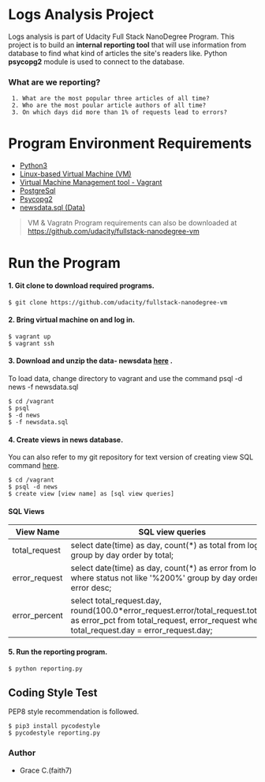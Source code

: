 # Logs Analysis Project
Logs analysis is part of Udacity Full Stack NanoDegree Program.  This project is to build an **internal reporting tool**  that will use information from database to find what kind of articles the site's readers like.  Python **psycopg2** module is used to connect to the database. 

### What are we reporting? 
     1. What are the most popular three articles of all time? 
     2. Who are the most poular article authors of all time? 
     3. On which days did more than 1% of requests lead to errors?

# Program Environment Requirements 
  - [Python3](https://www.python.org/downloads/)
  - [Linux-based Virtual Machine (VM)](https://www.virtualbox.org/wiki/Download_Old_Builds) 
  - [Virtual Machine Management tool - Vagrant](https://www.vagrantup.com/downloads.html)
  - [PostgreSql](https://www.postgresql.org/)
  - [Psycopg2](http://initd.org/psycopg/)
  - [newsdata.sql (Data)](https://github.com/faith7/Udacity_Projects_FullStack/tree/master/Project1_Log%20Analysis/data)

> VM & Vagratn Program requirements can also be downloaded at 
https://github.com/udacity/fullstack-nanodegree-vm

# Run the Program 
#### 1. Git clone to download required programs. 
``` 
$ git clone https://github.com/udacity/fullstack-nanodegree-vm
```

#### 2. Bring virtual machine on and log in. 
```
$ vagrant up
$ vagrant ssh
```

#### 3. Download and unzip the data- newsdata   [here](https://github.com/faith7/Udacity_Projects_FullStack/tree/master/Project1_Log%20Analysis/data) . 
To load data, change directory to vagrant and use the command psql -d news -f newsdata.sql

```
$ cd /vagrant 
$ psql 
$ -d news
$ -f newsdata.sql
```

#### 4. Create views in news database. 
 You can also refer to my git repository for text version of creating view SQL command [here](https://github.com/faith7/Udacity_Projects_FullStack/tree/master/Project1_Log%20Analysis).

```
$ cd /vagrant 
$ psql -d news
$ create view [view name] as [sql view queries] 
```
#### SQL Views 

| View Name | SQL view queries |
| ------ | ------ |
| total_request| select date(time) as day, count(*) as total from log group by day order by total; 
| error_request | select date(time) as day, count(*) as error from log where status not like '%200%' group by day order by error desc; 
| error_percent | select total_request.day, round(100.0*error_request.error/total_request.total,2) as error_pct from total_request, error_request where total_request.day = error_request.day; |


#### 5. Run the reporting program. 
```
$ python reporting.py
```
## Coding Style Test
 PEP8 style recommendation is followed. 
```
$ pip3 install pycodestyle
$ pycodestyle reporting.py
```

### Author
 * Grace C.(faith7) 
 